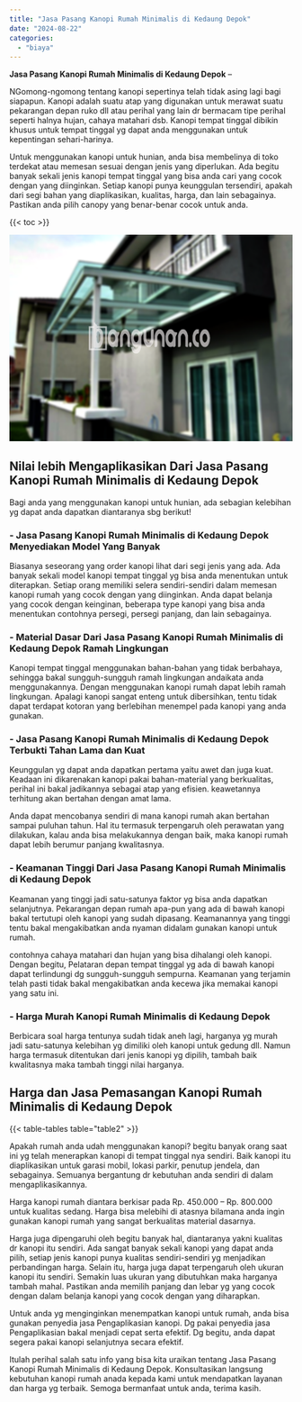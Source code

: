 ```yaml
---
title: "Jasa Pasang Kanopi Rumah Minimalis di Kedaung Depok"
date: "2024-08-22"
categories: 
  - "biaya"
---
```


**Jasa Pasang Kanopi Rumah Minimalis di Kedaung Depok** –

NGomong-ngomong tentang kanopi sepertinya telah tidak asing lagi bagi siapapun. Kanopi adalah suatu atap yang digunakan untuk merawat suatu pekarangan depan ruko dll atau perihal yang lain dr bermacam tipe perihal seperti halnya hujan, cahaya matahari dsb. Kanopi tempat tinggal dibikin khusus untuk tempat tinggal yg dapat anda menggunakan untuk kepentingan sehari-harinya.

Untuk menggunakan kanopi untuk hunian, anda bisa membelinya di toko terdekat atau memesan sesuai dengan jenis yang diperlukan. Ada begitu banyak sekali jenis kanopi tempat tinggal yang bisa anda cari yang cocok dengan yang diinginkan. Setiap kanopi punya keunggulan tersendiri, apakah dari segi bahan yang diaplikasikan, kualitas, harga, dan lain sebagainya. Pastikan anda pilih canopy yang benar-benar cocok untuk anda.

{{< toc >}}

![Jasa Pasang Kanopi Rumah Minimalis di Kedaung Depok](/images/harga-kanopi-minimalis-67.png)

## Nilai lebih Mengaplikasikan Dari Jasa Pasang Kanopi Rumah Minimalis di Kedaung Depok

Bagi anda yang menggunakan kanopi untuk hunian, ada sebagian kelebihan yg dapat anda dapatkan diantaranya sbg berikut!

### \- Jasa Pasang Kanopi Rumah Minimalis di Kedaung Depok Menyediakan Model Yang Banyak

Biasanya seseorang yang order kanopi lihat dari segi jenis yang ada. Ada banyak sekali model kanopi tempat tinggal yg bisa anda menentukan untuk diterapkan. Setiap orang memiliki selera sendiri-sendiri dalam memesan kanopi rumah yang cocok dengan yang diinginkan. Anda dapat belanja yang cocok dengan keinginan, beberapa type kanopi yang bisa anda menentukan contohnya persegi, persegi panjang, dan lain sebagainya.

### \- Material Dasar Dari Jasa Pasang Kanopi Rumah Minimalis di Kedaung Depok Ramah Lingkungan

Kanopi tempat tinggal menggunakan bahan-bahan yang tidak berbahaya, sehingga bakal sungguh-sungguh ramah lingkungan andaikata anda menggunakannya. Dengan menggunakan kanopi rumah dapat lebih ramah lingkungan. Apalagi kanopi sangat enteng untuk dibersihkan, tentu tidak dapat terdapat kotoran yang berlebihan menempel pada kanopi yang anda gunakan.

### \- Jasa Pasang Kanopi Rumah Minimalis di Kedaung Depok Terbukti Tahan Lama dan Kuat

Keunggulan yg dapat anda dapatkan pertama yaitu awet dan juga kuat. Keadaan ini dikarenakan kanopi pakai bahan-material yang berkualitas, perihal ini bakal jadikannya sebagai atap yang efisien. keawetannya terhitung akan bertahan dengan amat lama.

Anda dapat mencobanya sendiri di mana kanopi rumah akan bertahan sampai puluhan tahun. Hal itu termasuk terpengaruh oleh perawatan yang dilakukan, kalau anda bisa melakukannya dengan baik, maka kanopi rumah dapat lebih berumur panjang kwalitasnya.

### \- Keamanan Tinggi Dari Jasa Pasang Kanopi Rumah Minimalis di Kedaung Depok

Keamanan yang tinggi jadi satu-satunya faktor yg bisa anda dapatkan selanjutnya. Pekarangan depan rumah apa-pun yang ada di bawah kanopi bakal tertutupi oleh kanopi yang sudah dipasang. Keamanannya yang tinggi tentu bakal mengakibatkan anda nyaman didalam gunakan kanopi untuk rumah.

contohnya cahaya matahari dan hujan yang bisa dihalangi oleh kanopi. Dengan begitu, Pelataran depan tempat tinggal yg ada di bawah kanopi dapat terlindungi dg sungguh-sungguh sempurna. Keamanan yang terjamin telah pasti tidak bakal mengakibatkan anda kecewa jika memakai kanopi yang satu ini.

### \- Harga Murah Kanopi Rumah Minimalis di Kedaung Depok

Berbicara soal harga tentunya sudah tidak aneh lagi, harganya yg murah jadi satu-satunya kelebihan yg dimiliki oleh kanopi untuk gedung dll. Namun harga termasuk ditentukan dari jenis kanopi yg dipilih, tambah baik kwalitasnya maka tambah tinggi nilai harganya.

## Harga dan Jasa Pemasangan Kanopi Rumah Minimalis di Kedaung Depok

{{< table-tables table="table2" >}}

Apakah rumah anda udah menggunakan kanopi? begitu banyak orang saat ini yg telah menerapkan kanopi di tempat tinggal nya sendiri. Baik kanopi itu diaplikasikan untuk garasi mobil, lokasi parkir, penutup jendela, dan sebagainya. Semuanya bergantung dr kebutuhan anda sendiri di dalam mengaplikasikannya.

Harga kanopi rumah diantara berkisar pada Rp. 450.000 – Rp. 800.000 untuk kualitas sedang. Harga bisa melebihi di atasnya bilamana anda ingin gunakan kanopi rumah yang sangat berkualitas material dasarnya.

Harga juga dipengaruhi oleh begitu banyak hal, diantaranya yakni kualitas dr kanopi itu sendiri. Ada sangat banyak sekali kanopi yang dapat anda pilih, setiap jenis kanopi punya kualitas sendiri-sendiri yg menjadikan perbandingan harga. Selain itu, harga juga dapat terpengaruh oleh ukuran kanopi itu sendiri. Semakin luas ukuran yang dibutuhkan maka harganya tambah mahal. Pastikan anda memilih panjang dan lebar yg yang cocok dengan dalam belanja kanopi yang cocok dengan yang diharapkan.

Untuk anda yg menginginkan menempatkan kanopi untuk rumah, anda bisa gunakan penyedia jasa Pengaplikasian kanopi. Dg pakai penyedia jasa Pengaplikasian bakal menjadi cepat serta efektif. Dg begitu, anda dapat segera pakai kanopi selanjutnya secara efektif.

Itulah perihal salah satu info yang bisa kita uraikan tentang Jasa Pasang Kanopi Rumah Minimalis di Kedaung Depok. Konsultasikan langsung kebutuhan kanopi rumah anada kepada kami untuk mendapatkan layanan dan harga yg terbaik. Semoga bermanfaat untuk anda, terima kasih.
